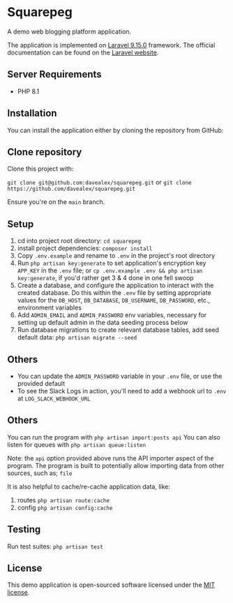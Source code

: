 # Squarepeg

A demo web blogging platform application.

The application is implemented on [Laravel 9.15.0](https://github.com/laravel/laravel/tree/v9.1.0) framework. The official documentation can be found on the [Laravel website](https://laravel.com/docs/9.x).

## Server Requirements
- PHP 8.1

## Installation
You can install the application either by cloning the repository from GitHub:

## Clone repository
Clone this project with:

`git clone git@github.com:davealex/squarepeg.git`
or
`git clone https://github.com/davealex/squarepeg.git`

Ensure you're on the `main` branch.

## Setup
1. cd into project root directory: `cd squarepeg`
2. install project dependencies: `composer install`
3. Copy `.env.example` and rename to `.env` in the project's root directory
4. Run `php artisan key:generate` to set application's encryption key `APP_KEY` in the `.env` file;
   or `cp .env.example .env && php artisan key:generate`, if you'd rather get 3 & 4 done in one fell swoop
5. Create a database, and configure the application to interact with the created database. Do this within the `.env` file by setting appropriate values for the `DB_HOST`, `DB_DATABASE`, `DB_USERNAME`, `DB_PASSWORD`, etc., environment variables
6. Add `ADMIN_EMAIL` and `ADMIN_PASSWORD` env variables, necessary for setting up default admin in the data seeding process below
7. Run database migrations to create relevant database tables, add seed default data: `php artisan migrate --seed`

## Others
- You can update the `ADMIN_PASSWORD` variable in your `.env` file, or use the provided default
- To see the Slack Logs in action, you'll need to add a webhook url to `.env` at `LOG_SLACK_WEBHOOK_URL` 

## Others
You can run the program with `php artisan import:posts api`
You can also listen for queues with `php artisan queue:listen`

Note: the `api` option provided above runs the API importer aspect of the program. The program is built to potentially allow importing data from other sources, such as; `file`

It is also helpful to cache/re-cache application data, like:
1. routes `php artisan route:cache`
2. config `php artisan config:cache`

## Testing
Run test suites: `php artisan test`

## License
This demo application is open-sourced software licensed under the [MIT license](https://opensource.org/licenses/MIT).
